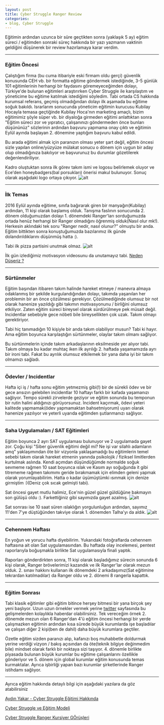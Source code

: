 ```yaml
---
layout: post
title: Cyber Struggle Ranger Review
categories:
- blog, Cyber Struggle
---
```


Eğitimin ardından uzunca bir süre geçtikten sonra (yaklaşık 5 ay) eğitim süreci / eğitimden sonraki süreç hakkında bir yazı yazmanın vaktinin geldiğini düşünerek bir review hazırlamaya karar verdim.

---

### Eğitim Öncesi

Çalıştığım firma (bu cuma itibariyle eski firmam oldu gerçi) güvenlik konusunda CEH vb. bir formatta eğitime göndermek istediğinde, 3-5 günlük 101 eğitimlerinin herhangi bir faydasını göremeyeceğimden dolayı, Türkiye'de bulunan eğitimleri araştırırken Cyber Struggle ile karşılaştım ve yöneticime bu eğitime katılmak istediğimi söyledim. Tabi ortada CS hakkında kurumsal referans, geçmiş olmadığından dolayı ilk aşamada bu eğitime soğuk bakıldı. Israrlarım sonucunda yöneticim eğitimin kurucusu Kubilay Hocayla temasa geçtiğinde Kubilay Hoca'nın marketing amaçlı, bizim eğitimimiz şöyle süper vb. bir diyaloğa girmeden eğitimi anlattıktan sonra "Eğitim süreci zor ve yıpratıcı, çalışanınızı göndermeden önce bunları düşününüz" sözlerinin ardından başvuru yapmama onay çıktı ve eğitimin Eylül ayında başlayan 2. dönemine yaptığım başvuru kabul edildi. 

Bu arada eğitimi almak için paranızın olması yeter şart değil, eğitim öncesi sizle yapılan online/yüzyüze mülakat sonucu o dönem için uygun bir aday olup olmadığınıza bakılıyor ve başvurunuz bu durumlar gözetilerek değenlendiriliyor.

Kadro oluştuktan sonra ilk görev takım ismi ve logosu belirlemek oluyor ve Ece'den honeybadgers(bal porsukları) önerisi makul bulunuyor. Sonuç olarak aşağıdaki logo ortaya çıkıyor.
![alt](https://github.com/kayranfatih/kayranfatih.github.io/blob/master/_images/honeyBadgersLogo.jpg)

---

### İlk Temas

2016 Eylül ayında eğitime, sınıfa bağırarak giren bir manyağın(Kubilay) ardından, 11 kişi olarak başlamış olduk. Tanışma faslının sonucunda 2. dönem olduğumuzdan dolayı 1. dönemdeki Ranger'ları sorduğumuzda ortada henüz herhangi bir Ranger olmadığını öğrenmiş olduk(Nasıl olur mk!). Herkesin aklındaki tek soru "Ranger nedir, nasıl olunur?" olmuştu bir anda. Eğitim bittikten sonra konuştuğumuzda bazılarımız ilk günde dolandırıldıklarını düşünmüş hatta :).

Tabi ilk pizza partisini unutmak olmaz. 
![alt](https://github.com/kayranfatih/kayranfatih.github.io/blob/master/_images/pizzaPartisi.jpg "Pizza Partisi")

İlk gün izlediğimiz motivasyon videosunu da unutamayız tabi.
[Neden Düşeriz ?](https://www.youtube.com/watch?v=tjzJRSKuWw8)

---

### Sürtünmeler

Eğitim başından itibaren takım halinde hareket etmeye / manevra almaya odaklanmış bir şekilde kurgulandığından dolayı, takımda yaşanılan her problemin bir an önce çözülmesi gerekiyor. Çözülmediğinde olumsuz bir not olarak hanenize yazıldığı gibi takımın motivasyonunu / birliğini olumsuz etkiliyor. Zaten eğitim süreci bireysel olarak sürdürülmeye pek müsait değil. Incidentlar sebebiyle gece nöbeti bile bireysellikten çok uzak. Takım olmayı gerektiriyor.

Tabi hiç tanımadığın 10 kişiyle bir anda takım olabiliyor musun? Tabi ki hayır. Ama eğitim boyunca karşılaştığın sürtünmeler, olaylar takım olmanı sağlıyor.

Bu sürtünmelerin içinde takım arkadaşlarının eksilmeside yer alıyor tabi. Takım olmaya bu kadar muhtaç iken ilk ayrılığı 2. haftada yaşamamızda ayrı bir ironi tabi. Fakat bu ayrılık olumsuz etkilemek bir yana daha iyi bir takım olmamızı sağladı.

---

### Ödevler / Incidentlar

Hafta içi iş / hafta sonu eğitim yetmezmiş gibi(!) bir de sürekli ödev ve bir gece ansızın gelebilen incidentlar 10 haftayı farklı bir kafada yaşamanızı sağlıyor. Tempo sürekli zirvelerde geziyor ve eğitim sonunda bu temponun bir rutin halini aldığınızı görüyorsunuz. Incident kaçırmak, ödevi yeteri kalitede yapmamak(ödev yapmamaktan bahsetmiyorum) uyarı olarak hanenize yazılıyor ve yeterli uyarıda eğitimden şutlanmanızı sağlıyor.

---

### Saha Uygulamaları / SAT Eğitimleri

Eğitim boyunca 2 ayrı SAT uygulaması bulunuyor ve 2 uygulamada gayet zor. Çoğu kişi "Siber güvenlik eğitimi değil mi? Ne işi var silahlı adamların amq" yaklaşımından öte bir vizyonla yaklaşamadığı bu eğitimlerin temel sebebi takım olarak hareket etmenin yanında psikolojik / fiziksel limitlerden kurtulmak aslında. Kendi açımdan düşündüğümde normalde soğuk sevmeme rağmen 10 saat boyunca ıslak ve Kasım ayı soğuğunda it gibi titrememe rağmen takımımı geride bırakmamak için elimden geleni yapmak olarak yorumlayabilirim. Hatta o kadar üşümüştümki ısınmak için denize girmiştim :)(Deniz çok sıcak gelmişti tabi).

Sat öncesi gayet mutlu halimiz, Ece'nin güzel güzel güldüğüne bakmayın son gülüşü oldu :). Farkettiğiniz gibi sayımızda gayet azalmış.
![alt](https://github.com/kayranfatih/kayranfatih.github.io/blob/master/_images/satOncesi.jpg)

Sat sonrası ise 10 saat süren ıslaklığın yorgulunluğun ardından, sayımız 11'den 7'ye düştüğünden takviye olarak 1. dönemden Talha'yı da aldık. 
![alt](https://github.com/kayranfatih/kayranfatih.github.io/blob/master/_images/satSonrasi.jpg)

---

### Cehennem Haftası

En yoğun ve yorucu hafta diyebilirim. Yukarıdaki fotoğraflarda cehennem haftasına ait olan Sat uygulamasından. Bu haftada olay incelemesi, pentest raporlarıyla boğuşmakla birlikte Sat uygulamasıyla finali yaptık.

Raporları gönderdirkten sonra, 11 kişi olarak başladığımız sürecin sonunda 6 kişi olarak, Ranger brövelerimizi kazandık ve ilk Ranger'lar olarak mezun olduk. 2. sınav hakkını kullanan ilk dönemdeki 2 arkadaşımız(Sat eğitimine tekrardan katılmadılar) da Ranger oldu ve 2. dönemi 8 rangerla kapattık.

---

### Eğitim Sonrası

Tabi klasik eğitimler gibi eğitim bitince herşey bitmesi bir yana birçok şey yeni başlıyor. Uzun uzun örnekler vermek yerine [twitter](https://twitter.com/cyberstruggle) sayfasında bu gelişmelerden kolaylıkla haberdar olabilirsiniz. Tek vereceğim örnek 2. dönemde mezun olan 6 Ranger'dan 4'ü eğitim öncesi herhangi bir yerde çalışmazken eğitimin ardından kısa sürede büyük kurumlarda işe başladılar ve çalışan diğer 2 kişi(ben de dahil) daha büyük kurumlara geçtiler.

Özetle eğitim sizden paranızı alıp, kafanızı boş muhabbetle doldurmak yerine verdiği vizyon / bakış açısından da öte(teknik bilgiye değinmedim bile) mindset olarak farklı bir noktaya sizi taşıyor. 4. dönemle birlikte piyasada bulunan büyük kurumlar bu eğitime çalışanlarını özellikle gönderiyor ve 5. dönem için global kurumlar eğitim konusunda temas kurmaktalar. Ayrıca işbirliği yapan bazı kurumlar şirketlerinde Ranger istihdamı sağlıyor.

---

Ayrıca eğitim hakkında detaylı bilgi için aşağıdaki yazılara da göz atabilirsiniz

[Aydın Yakar - Cyber Struggle Eğitimi Hakkında](http://www.aydinyakar.com/2016/06/cyber-struggle-egitimi-hakknda.html)

[Cyber Struggle ve Eğitim Modeli](https://cyberstruggle.org/cyber-struggle-ve-egitim-modeli/)

[Cyber Struggle Ranger Kursiyer GÖrüşleri](https://cyberstruggle.org/gorusler/)




